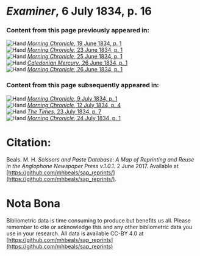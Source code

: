 # *Examiner*, 6 July 1834, p. 16  
  
### Content from this page previously appeared in:  
![Hand](http://scissorsandpaste.net/wp-content/uploads/2017/06/smallhandpointer.png) [*Morning Chronicle*, 19 June 1834, p. 1](https://mhbeals.github.io/sap_html/Morning-Chronicle/Morning-Chronicle-19-June-1834-p-1)  
![Hand](http://scissorsandpaste.net/wp-content/uploads/2017/06/smallhandpointer.png) [*Morning Chronicle*, 23 June 1834, p. 1](https://mhbeals.github.io/sap_html/Morning-Chronicle/Morning-Chronicle-23-June-1834-p-1)  
![Hand](http://scissorsandpaste.net/wp-content/uploads/2017/06/smallhandpointer.png) [*Morning Chronicle*, 25 June 1834, p. 1](https://mhbeals.github.io/sap_html/Morning-Chronicle/Morning-Chronicle-25-June-1834-p-1)  
![Hand](http://scissorsandpaste.net/wp-content/uploads/2017/06/smallhandpointer.png) [*Caledonian Mercury*, 26 June 1834, p. 1](https://mhbeals.github.io/sap_html/Caledonian-Mercury/Caledonian-Mercury-26-June-1834-p-1)  
![Hand](http://scissorsandpaste.net/wp-content/uploads/2017/06/smallhandpointer.png) [*Morning Chronicle*, 26 June 1834, p. 1](https://mhbeals.github.io/sap_html/Morning-Chronicle/Morning-Chronicle-26-June-1834-p-1)  
  
### Content from this page subsequently appeared in:  
![Hand](http://scissorsandpaste.net/wp-content/uploads/2017/06/smallhandpointer.png) [*Morning Chronicle*, 9 July 1834, p. 1](https://mhbeals.github.io/sap_html/Morning-Chronicle/Morning-Chronicle-9-July-1834-p-1)  
![Hand](http://scissorsandpaste.net/wp-content/uploads/2017/06/smallhandpointer.png) [*Morning Chronicle*, 12 July 1834, p. 4](https://mhbeals.github.io/sap_html/Morning-Chronicle/Morning-Chronicle-12-July-1834-p-4)  
![Hand](http://scissorsandpaste.net/wp-content/uploads/2017/06/smallhandpointer.png) [*The Times*, 23 July 1834, p. 7](https://mhbeals.github.io/sap_html/The-Times/The-Times-23-July-1834-p-7)  
![Hand](http://scissorsandpaste.net/wp-content/uploads/2017/06/smallhandpointer.png) [*Morning Chronicle*, 24 July 1834, p. 1](https://mhbeals.github.io/sap_html/Morning-Chronicle/Morning-Chronicle-24-July-1834-p-1)  


# Citation: 

Beals. M. H. *Scissors and Paste Database: A Map of Reprinting and Reuse in the Anglophone Newspaper Press v.1.0.1.* 2 June 2017. Available at [https://github.com/mhbeals/sap_reprints/](https://github.com/mhbeals/sap_reprints/). 

# Nota Bona

Bibliometric data is time consuming to produce but benefits us all. Please remember to cite or acknowledge this and any other bibliometric data you use in your research. All data is available CC-BY 4.0 at [https://github.com/mhbeals/sap_reprints](https://github.com/mhbeals/sap_reprints)